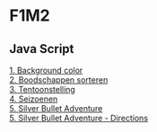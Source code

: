 # F1M2
## Java Script

[1. Background color](http://33993.hosts1.ma-cloud.nl/F1M2JS/les1)<br/>
[2. Boodschappen sorteren](http://33993.hosts1.ma-cloud.nl/F1M2JS/les2)<br/>
[3. Tentoonstelling](http://33993.hosts1.ma-cloud.nl/F1M2JS/les3)<br/>
[4. Seizoenen](http://33993.hosts1.ma-cloud.nl/F1M2JS/les4)<br/>
[5. Silver Bullet Adventure](http://33993.hosts1.ma-cloud.nl/F1M2JS/les5)<br/>
[5. Silver Bullet Adventure - Directions](http://33993.hosts1.ma-cloud.nl/F1M2JS/les6)<br/>
